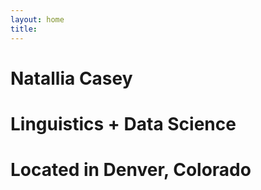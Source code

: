 ```yaml
---
layout: home
title: 
---
```



# Natallia Casey

# Linguistics + Data Science

# Located in Denver, Colorado
                         
               
